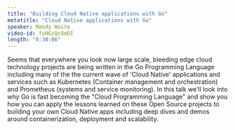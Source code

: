```yaml
---
title: "Building Cloud Native applications with Go"
metatitle: "Cloud Native applications with Go"
speaker: Mandy Waite
video-id: fuHGzQcOeDI
length: "0:30:06"
---
```

Seems that everywhere you look now large scale, bleeding edge cloud technology projects are being written in the Go Programming Language including many of the the current wave of 'Cloud Native' applications and services such as Kubernetes (Container management and orchestration) and Prometheus (systems and service monitoring). In this talk we'll look into why Go is fast becoming the "Cloud Programming Language" and show you how you can apply the lessons learned on these Open Source projects to building your own Cloud Native apps including deep dives and demos around containerization, deployment and scalability.